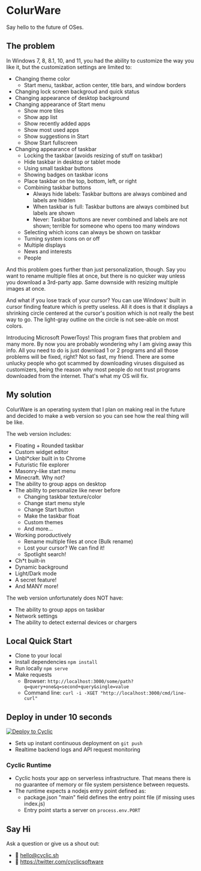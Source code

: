 # ColurWare

Say hello to the future of OSes.

## The problem

In Windows 7, 8, 8.1, 10, and 11, you had the ability to customize the way you like it, but the customization settings are limited to:

- Changing theme color
  - Start menu, taskbar, action center, title bars, and window borders
- Changing lock screen backgroud and quick status
- Changing appearance of desktop background
- Changing appearance of Start menu
  - Show more tiles
  - Show app list
  - Show recently added apps
  - Show most used apps
  - Show suggestions in Start
  - Show Start fullscreen
- Changing appearance of taskbar
  - Locking the taskbar (avoids resizing of stuff on taskbar)
  - Hide taskbar in desktop or tablet mode
  - Using small taskbar buttons
  - Showing badges on taskbar icons
  - Place taskbar on the top, bottom, left, or right
  - Combining taskbar buttons
    - Always hide labels: Taskbar buttons are always combined and labels are hidden
    - When taskbar is full: Taskbar buttons are always combined but labels are shown
    - Never: Taskbar buttons are never combined and labels are not shown; terrible for someone who opens too many windows
  - Selecting which icons can always be shown on taskbar
  - Turning system icons on or off
  - Multiple displays
  - News and interests
  - People

And this problem goes further than just personalization, though. Say you want to rename multiple files at once, but there is no quicker way unless you download a 3rd-party app. Same downside with resizing multiple images at once. 

And what if you lose track of your cursor? You can use Windows' built in cursor finding feature which is pretty useless. All it does is that it displays a shrinking circle centered at the cursor's position which is not really the best way to go. The light-gray outline on the circle is not see-able on most colors.

Introducing Microsoft PowerToys! This program fixes that problem and many more. By now you are probably wondering why I am giving away this info. All you need to do is just download 1 or 2 programs and all those problems will be fixed, right? Not so fast, my friend. There are some unlucky people who got scammed by downloading viruses disguised as customizers, being the reason why most people do not trust programs downloaded from the internet. That's what my OS will fix.

## My solution

ColurWare is an operating system that I plan on making real in the future and decided to make a web version so you can see how the real thing will be like.

The web version includes:

- Floating + Rounded taskbar
- Custom widget editor
- Unbl*cker built in to Chrome
- Futuristic file explorer
- Masonry-like start menu
- Minecraft. Why not?
- The ability to group apps on desktop
- The ability to personalize like never before
  - Changing taskbar texture/color
  - Change start menu style
  - Change Start button
  - Make the taskbar float
  - Custom themes
  - And more...
- Working poroductively
  - Rename multiple files at once (Bulk rename)
  - Lost your cursor? We can find it!
  - Spotlight search!
- Ch*t built-in
- Dynamic background
- Light/Dark mode
- A secret feature!
- And MANY more!

The web version unfortunately does NOT have:

- The ability to group apps on taskbar
- Network settings
- The ability to detect external devices or chargers

## Local Quick Start

- Clone to your local
- Install dependencies `npm install`
- Run locally `npm serve`
- Make requests
  - Browser: `http://localhost:3000/some/path?q=query+one&q=second+query&single=value`
  - Command line: `curl -i -XGET "http://localhost:3000/cmd/line-curl"`

## Deploy in under 10 seconds

[![Deploy to Cyclic](https://deploy.cyclic.app/button.svg)](https://deploy.cyclic.app/)
- Sets up instant continuous deployment on `git push`
- Realtime backend logs and API request monitoring

### Cyclic Runtime

- Cyclic hosts your app on serverless infrastructure. That means there is no guarantee of memory or file system persistence between requests.
- The runtime expects a nodejs entry point defined as:
  - package.json "main" field defines the entry point file (if missing uses index.js)
  - Entry point starts a server on `process.env.PORT`

## Say Hi

Ask a question or give us a shout out:

- 💌 hello@cyclic.sh
- 🐣 https://twitter.com/cyclicsoftware
